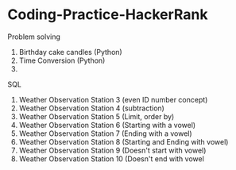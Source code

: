 # Coding-Practice-HackerRank

Problem solving

1) Birthday cake candles (Python)
2) Time Conversion (Python)
3) 

SQL

1) Weather Observation Station 3 (even ID number concept)
2) Weather Observation Station 4 (subtraction)
3) Weather Observation Station 5 (Limit, order by)
4) Weather Observation Station 6 (Starting with a vowel)
5) Weather Observation Station 7 (Ending with a vowel)
6) Weather Observation Station 8 (Starting and Ending with vowel)
7) Weather Observation Station 9 (Doesn't start with vowel)
8) Weather Observation Station 10 (Doesn't end with vowel
